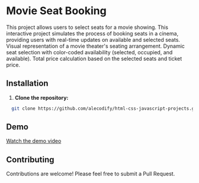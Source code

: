 # Movie Seat Booking

This project allows users to select seats for a movie showing. This interactive project simulates the process of booking seats in a cinema, providing users with real-time updates on available and selected seats. Visual representation of a movie theater's seating arrangement. Dynamic seat selection with color-coded availability (selected, occupied, and available). Total price calculation based on the selected seats and ticket price.

## Installation

1. **Clone the repository:**
```bash
  git clone https://github.com/alecodify/html-css-javascript-projects.git
```

## Demo
[Watch the demo video](https://github.com/user-attachments/assets/0262a4d3-d4c0-4d34-8b6f-0ee3fd470ebf)

## Contributing
Contributions are welcome! Please feel free to submit a Pull Request.